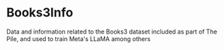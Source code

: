# Books3Info
Data and information related to the Books3 dataset included as part of The Pile, and used to train Meta's LLaMA among others
